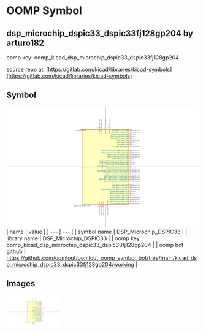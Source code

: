 # OOMP Symbol  
## dsp_microchip_dspic33_dspic33fj128gp204  by arturo182  
  
oomp key: oomp_kicad_dsp_microchip_dspic33_dspic33fj128gp204  
  
source repo at: [https://gitlab.com/kicad/libraries/kicad-symbols](https://gitlab.com/kicad/libraries/kicad-symbols)  
## Symbol  
  
[![working.png](working_600.png)](working.png)  
| name | value | 
| --- | --- | 
| symbol name | DSP_Microchip_DSPIC33 | 
| library name | DSP_Microchip_DSPIC33 | 
| oomp key | oomp_kicad_dsp_microchip_dspic33_dspic33fj128gp204 | 
| oomp bot github | https://github.com/oomlout/oomlout_oomp_symbol_bot/tree/main/kicad_dsp_microchip_dspic33_dspic33fj128gp204/working | 
## Images  
  
[![working.png](working_140.png)](working.png)  
